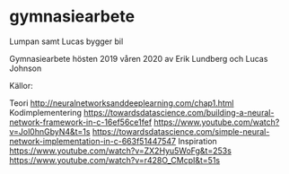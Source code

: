 # gymnasiearbete
Lumpan samt Lucas bygger bil

Gymnasiearbete hösten 2019 våren 2020 av Erik Lundberg och Lucas Johnson

Källor:

Teori
http://neuralnetworksanddeeplearning.com/chap1.html
Kodimplementering
https://towardsdatascience.com/building-a-neural-network-framework-in-c-16ef56ce1fef
https://www.youtube.com/watch?v=Jol0hnGbyN4&t=1s
https://towardsdatascience.com/simple-neural-network-implementation-in-c-663f51447547
Inspiration
https://www.youtube.com/watch?v=ZX2Hyu5WoFg&t=253s
https://www.youtube.com/watch?v=r428O_CMcpI&t=51s
